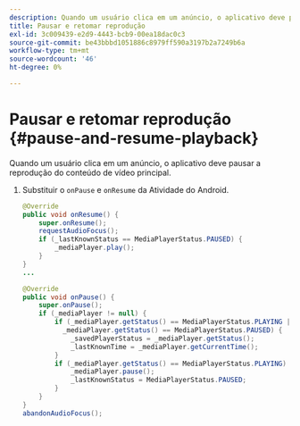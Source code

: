 ```yaml
---
description: Quando um usuário clica em um anúncio, o aplicativo deve pausar a reprodução do conteúdo de vídeo principal.
title: Pausar e retomar reprodução
exl-id: 3c009439-e2d9-4443-bcb9-00ea18dac0c3
source-git-commit: be43bbbd1051886c8979ff590a3197b2a7249b6a
workflow-type: tm+mt
source-wordcount: '46'
ht-degree: 0%

---
```


# Pausar e retomar reprodução {#pause-and-resume-playback}

Quando um usuário clica em um anúncio, o aplicativo deve pausar a reprodução do conteúdo de vídeo principal.

1. Substituir o `onPause` e `onResume` da Atividade do Android.

   ```java
   @Override 
   public void onResume() { 
       super.onResume(); 
       requestAudioFocus(); 
       if (_lastKnownStatus == MediaPlayerStatus.PAUSED) { 
           _mediaPlayer.play(); 
       } 
   } 
   ... 
   
   @Override 
   public void onPause() { 
       super.onPause(); 
       if (_mediaPlayer != null) { 
           if (_mediaPlayer.getStatus() == MediaPlayerStatus.PLAYING || 
             _mediaPlayer.getStatus() == MediaPlayerStatus.PAUSED) { 
               _savedPlayerStatus = _mediaPlayer.getStatus(); 
               _lastKnownTime = _mediaPlayer.getCurrentTime(); 
           } 
           if (_mediaPlayer.getStatus() == MediaPlayerStatus.PLAYING) { 
               _mediaPlayer.pause(); 
               _lastKnownStatus = MediaPlayerStatus.PAUSED; 
           } 
       } 
   } 
   abandonAudioFocus(); 
   ```
